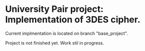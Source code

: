 # University Pair project: Implementation of 3DES cipher.

Current implmentation is located on branch "base_project". 

Project is not finished yet. Work stil in progress.
